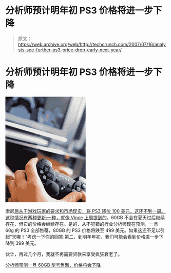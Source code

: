 # 分析师预计明年初 PS3 价格将进一步下降

> 原文：<https://web.archive.org/web/http://techcrunch.com/2007/07/16/analysts-see-further-ps3-price-drop-early-next-year/>

# 分析师预计明年初 PS3 价格将进一步下降

[![moreps3cutsmaybe.jpg](img/869d01c6e75a1b1c6a25c53c715ca434.png)](https://web.archive.org/web/20130628163337/http://tctechcrunch2011.files.wordpress.com/2007/07/moreps3cutsmaybe.jpg "moreps3cutsmaybe.jpg")

索尼[屈从于游戏玩家的要求和市场现实，将 PS3 降价 100 美元，这还不到一周。这种情况有两种更新:一种，就像 Vince](https://web.archive.org/web/20130628163337/http://crunchgear.com/2007/07/09/sony-slashes-100-off-ps3/) [上周提到的](https://web.archive.org/web/20130628163337/http://crunchgear.com/2007/07/13/60gb-ps3-being-removed-from-north-america/)，60GB 不会在夏天过后继续存在，但它的价格会继续存在。是的，从不犯错的行业分析师现在预测，一旦 60g 的 PS3 全部售罄，80GB 的 PS3 价格将跌至 499 美元。如果这还不足以引起“天哪！”考虑一下你的回答:第二，到明年年初，我们可能会看到价格进一步下降到 399 美元。

伙计，再过几个月，我就不再需要贷款来享受疯狂衰老了。

[分析师预测一旦 60GB 型号售罄，价格将会下降](https://web.archive.org/web/20130628163337/http://www.gamesindustry.biz/content_page.php?aid=26751)